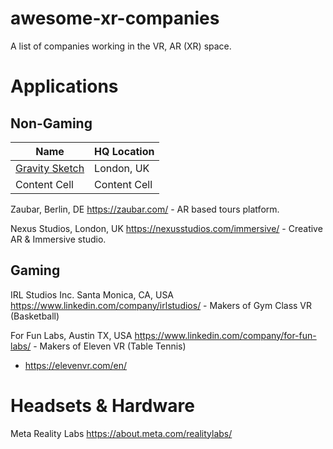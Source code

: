 # awesome-xr-companies
A list of companies working in the VR, AR (XR) space.

# Applications
## Non-Gaming


| Name                                              | HQ Location   |
| -------------                                     | ------------- |
| [Gravity Sketch](https://www.gravitysketch.com/)  | London, UK    |
| Content Cell                                      | Content Cell  |


Zaubar, Berlin, DE https://zaubar.com/ - AR based tours platform.

Nexus Studios, London, UK https://nexusstudios.com/immersive/ - Creative AR & Immersive studio.

## Gaming
IRL Studios Inc. Santa Monica, CA, USA https://www.linkedin.com/company/irlstudios/ - Makers of Gym Class VR (Basketball)

For Fun Labs, Austin TX, USA https://www.linkedin.com/company/for-fun-labs/ - Makers of Eleven VR (Table Tennis)
* https://elevenvr.com/en/

# Headsets & Hardware
Meta Reality Labs
https://about.meta.com/realitylabs/
